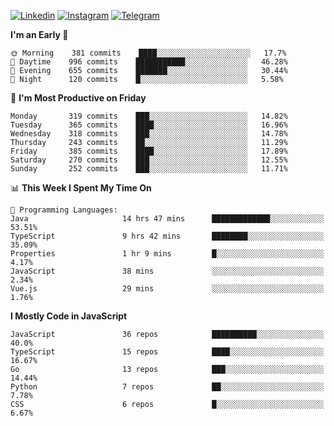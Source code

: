 [![Linkedin](https://img.shields.io/badge/-Archie-blue?style=flat-square&labelColor=gray&logo=Linkedin&logoColor=white&link=https://www.linkedin.com/in/archisdi)](https://www.linkedin.com/in/archisdi)
[![Instagram](https://img.shields.io/badge/-@archisdi-orange?style=flat-square&labelColor=gray&logo=Instagram&logoColor=white&link=https://www.instagram.com/archisdi)](https://www.instagram.com/archisdi)
[![Telegram](https://img.shields.io/badge/-aai-informational?style=flat-square&labelColor=gray&logo=telegram&logoColor=white&link=https://t.me/archisdi)](https://t.me/archisdi)

<!--START_SECTION:waka-->
**I'm an Early 🐤** 

```text
🌞 Morning    381 commits    ████░░░░░░░░░░░░░░░░░░░░░   17.7% 
🌆 Daytime    996 commits    ███████████░░░░░░░░░░░░░░   46.28% 
🌃 Evening    655 commits    ███████░░░░░░░░░░░░░░░░░░   30.44% 
🌙 Night      120 commits    █░░░░░░░░░░░░░░░░░░░░░░░░   5.58%

```
📅 **I'm Most Productive on Friday** 

```text
Monday       319 commits    ███░░░░░░░░░░░░░░░░░░░░░░   14.82% 
Tuesday      365 commits    ████░░░░░░░░░░░░░░░░░░░░░   16.96% 
Wednesday    318 commits    ███░░░░░░░░░░░░░░░░░░░░░░   14.78% 
Thursday     243 commits    ██░░░░░░░░░░░░░░░░░░░░░░░   11.29% 
Friday       385 commits    ████░░░░░░░░░░░░░░░░░░░░░   17.89% 
Saturday     270 commits    ███░░░░░░░░░░░░░░░░░░░░░░   12.55% 
Sunday       252 commits    ███░░░░░░░░░░░░░░░░░░░░░░   11.71%

```


📊 **This Week I Spent My Time On** 

```text
💬 Programming Languages: 
Java                     14 hrs 47 mins      █████████████░░░░░░░░░░░░   53.51% 
TypeScript               9 hrs 42 mins       ████████░░░░░░░░░░░░░░░░░   35.09% 
Properties               1 hr 9 mins         █░░░░░░░░░░░░░░░░░░░░░░░░   4.17% 
JavaScript               38 mins             ░░░░░░░░░░░░░░░░░░░░░░░░░   2.34% 
Vue.js                   29 mins             ░░░░░░░░░░░░░░░░░░░░░░░░░   1.76%

```

**I Mostly Code in JavaScript** 

```text
JavaScript               36 repos            ██████████░░░░░░░░░░░░░░░   40.0% 
TypeScript               15 repos            ████░░░░░░░░░░░░░░░░░░░░░   16.67% 
Go                       13 repos            ███░░░░░░░░░░░░░░░░░░░░░░   14.44% 
Python                   7 repos             ██░░░░░░░░░░░░░░░░░░░░░░░   7.78% 
CSS                      6 repos             █░░░░░░░░░░░░░░░░░░░░░░░░   6.67%

```



<!--END_SECTION:waka-->